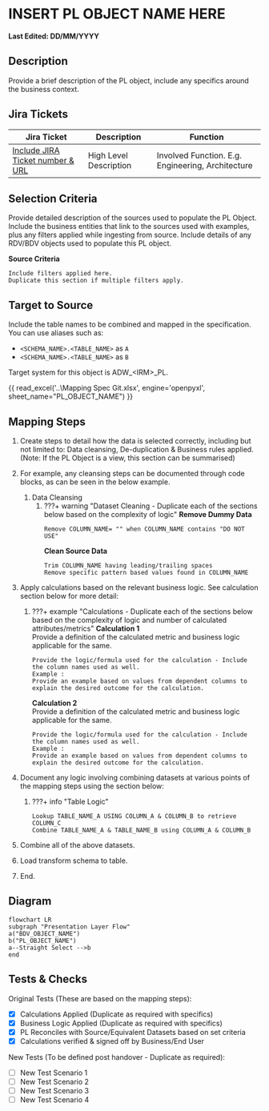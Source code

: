 # INSERT PL OBJECT NAME HERE

**Last Edited: DD/MM/YYYY**

## Description

Provide a brief description of the PL object, include any specifics around the business context.

## Jira Tickets

| Jira Ticket | Description | Function |
|-------------|-------------|----------|
|[Include JIRA Ticket number & URL](https://sainsburys-jira.valiantys.net)| High Level Description |Involved Function. E.g. Engineering, Architecture|

## Selection Criteria

Provide detailed description of the sources used to populate the PL Object. Include the business entities that link to the sources used with examples, plus any filters applied while ingesting from source. Include details of any RDV/BDV objects used to populate this PL object.

**Source Criteria**
```
Include filters applied here.
Duplicate this section if multiple filters apply.
```

## Target to Source

Include the table names to be combined and mapped in the specification.
You can use aliases such as:

* `<SCHEMA_NAME>.<TABLE_NAME>` as `A`
* `<SCHEMA_NAME>.<TABLE_NAME>` as `B`

Target system for this object is ADW_<IRM\>_PL.

{{ read_excel('..\\Mapping Spec Git.xlsx', engine='openpyxl', sheet_name="PL_OBJECT_NAME") }}

## Mapping Steps

1. Create steps to detail how the data is selected correctly, including but not limited to: Data cleansing, De-duplication & Business rules applied.
(Note: If the PL Object is a view, this section can be summarised)
2. For example, any cleansing steps can be documented through code blocks, as can be seen in the below example.
    1. Data Cleansing
        1. ???+ warning "Dataset Cleaning - Duplicate each of the sections below based on the complexity of logic"
            **Remove Dummy Data**
            ```
            Remove COLUMN_NAME= "" when COLUMN_NAME contains "DO NOT USE"
            ```
            **Clean Source Data**
            ```
            Trim COLUMN_NAME having leading/trailing spaces
            Remove specific pattern based values found in COLUMN_NAME
            ```
1. Apply calculations based on the relevant business logic. See calculation section below for more detail:
    1. ???+ example "Calculations - Duplicate each of the sections below based on the complexity of logic and number of calculated attributes/metrics"
        **Calculation 1**  
        Provide a definition of the calculated metric and business logic applicable for the same.
        ```
        Provide the logic/formula used for the calculation - Include the column names used as well.
        Example :
        Provide an example based on values from dependent columns to explain the desired outcome for the calculation.
        ```
        **Calculation 2**  
        Provide a definition of the calculated metric and business logic applicable for the same.
        ```
        Provide the logic/formula used for the calculation - Include the column names used as well.
        Example :
        Provide an example based on values from dependent columns to explain the desired outcome for the calculation.
        ```
1. Document any logic involving combining datasets at various points of the mapping steps using the section below:

    1. ???+ info "Table Logic"
        ```
        Lookup TABLE_NAME_A USING COLUMN_A & COLUMN_B to retrieve COLUMN_C
        Combine TABLE_NAME_A & TABLE_NAME_B using COLUMN_A & COLUMN_B
        ```
1. Combine all of the above datasets.
1. Load transform schema to table.
1. End.

## Diagram

```mermaid
flowchart LR
subgraph "Presentation Layer Flow"
a("BDV_OBJECT_NAME")
b("PL_OBJECT_NAME")
a--Straight Select -->b
end
```

## Tests & Checks
Original Tests (These are based on the mapping steps):

- [x] Calculations Applied (Duplicate as required with specifics)
- [x] Business Logic Applied (Duplicate as required with specifics)
- [x] PL Reconciles with Source/Equivalent Datasets based on set criteria
- [x] Calculations verified & signed off by Business/End User

New Tests (To be defined post handover - Duplicate as required):

- [ ] New Test Scenario 1
- [ ] New Test Scenario 2
- [ ] New Test Scenario 3
- [ ] New Test Scenario 4